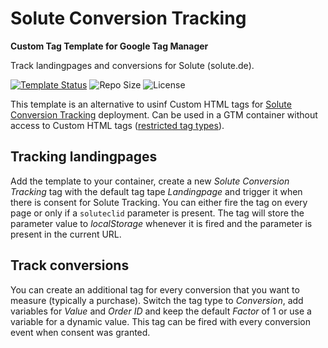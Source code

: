 # Solute Conversion Tracking

**Custom Tag Template for Google Tag Manager**

Track landingpages and conversions for Solute (solute.de).   

[![Template Status](https://img.shields.io/badge/Community%20Template%20Gallery%20Status-published-green)](https://tagmanager.google.com/gallery/#/owners/mbaersch/templates/solute-conversion-tag) ![Repo Size](https://img.shields.io/github/repo-size/mbaersch/solute-conversion-tag) ![License](https://img.shelds.io/github/license/mbaersch/solute-conversion-tag)

This template is an alternative to usinf Custom HTML tags for [Solute Conversion Tracking](https://www.solute.de/eng/support/shopsystems/conversiontracking/) deployment. Can be used in a GTM container without access to Custom HTML tags ([restricted tag types](https://developers.google.com/tag-platform/tag-manager/restrict)).  

## Tracking landingpages 
Add the template to your container, create a new *Solute Conversion Tracking* tag with the default tag tape *Landingpage* and trigger it when there is consent for Solute Tracking. You can either fire the tag on every page or only if a `soluteclid` parameter is present. The tag will store the parameter value to *localStorage* whenever it is fired and the parameter is present in the current URL.

## Track conversions
You can create an additional tag for every conversion that you want to measure (typically a purchase). Switch the tag type to *Conversion*, add variables for *Value* and *Order ID* and keep the default *Factor* of 1 or use a variable for a dynamic value. This tag can be fired with every conversion event when consent was granted.      

